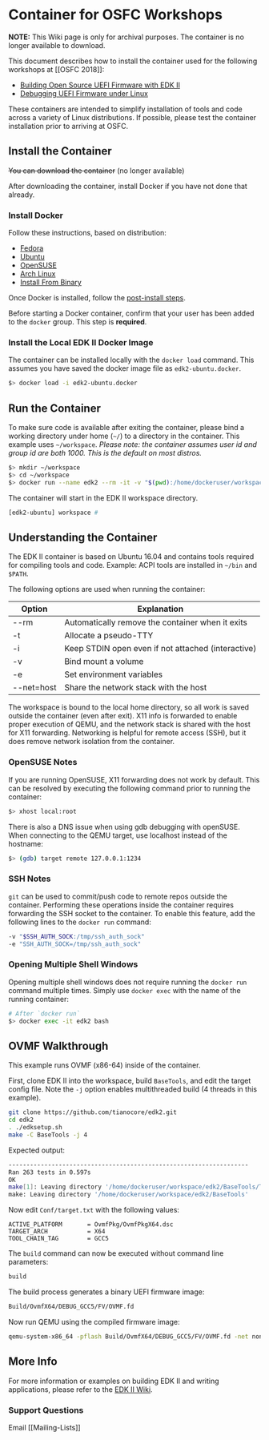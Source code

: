 # Container for OSFC Workshops

<b>NOTE:</b> This Wiki page is only for archival purposes. The container is no longer available to download.

This document describes how to install the container used for the following workshops at [[OSFC 2018]]:

* [Building Open Source UEFI Firmware with EDK II](https://osfc.io/talks/building-open-source-unified-extensible-firmware-interface-uefi-firmware-with-efi-development-kit-ii-edk-ii)
* [Debugging UEFI Firmware under Linux](https://osfc.io/talks/debugging-unified-extensible-firmware-interface-uefi-firmware-under-linux)

These containers are intended to simplify installation of tools and code across a variety of Linux distributions. If possible, please test the container installation prior to arriving at OSFC.

## Install the Container

~~You can download the container~~ (no longer available) 

After downloading the container, install Docker if you have not done that already.

### Install Docker

Follow these instructions, based on distribution:  
* [Fedora](https://docs.docker.com/install/linux/docker-ce/fedora/)  
* [Ubuntu](https://docs.docker.com/install/linux/docker-ce/ubuntu/)  
* [OpenSUSE](https://en.opensuse.org/SDB:Docker)  
* [Arch Linux](https://wiki.archlinux.org/index.php/Docker)  
* [Install From Binary](https://docs.docker.com/install/linux/docker-ce/binaries/)

Once Docker is installed, follow the [post-install steps](https://docs.docker.com/install/linux/linux-postinstall/).

Before starting a Docker container, confirm that your user has been added to the `docker` group. This step is **required**.

### Install the Local EDK II Docker Image

The container can be installed locally with the `docker load` command. This assumes you have saved the docker image file as `edk2-ubuntu.docker`.

```bash
$> docker load -i edk2-ubuntu.docker
```

## Run the Container

To make sure code is available after exiting the container, please bind a working directory under home (`~/`) to a directory in the container. This example uses `~/workspace`. *Please note: the container assumes user id and group id are both 1000. This is the default on most distros.*

```bash
$> mkdir ~/workspace
$> cd ~/workspace
$> docker run --name edk2 --rm -it -v "$(pwd):/home/dockeruser/workspace" -e DISPLAY -v $HOME/.Xauthority:/home/dockeruser/.Xauthority --net=host edk2-ubuntu /bin/bash
```

The container will start in the EDK II workspace directory.

```bash
[edk2-ubuntu] workspace #
```

## Understanding the Container

The EDK II container is based on Ubuntu 16.04 and contains tools required for compiling tools and code. Example: ACPI tools are installed in `~/bin`  and `$PATH`.

The following options are used when running the container:

Option | Explanation
--- | ---
--rm | Automatically remove the container when it exits
-t | Allocate a pseudo-TTY
-i | Keep STDIN open even if not attached (interactive)
-v | Bind mount a volume
-e | Set environment variables
--net=host | Share the network stack with the host

The workspace is bound to the local home directory, so all work is saved outside the container (even after exit). X11 info is forwarded to enable proper execution of QEMU, and the network stack is shared with the host for X11 forwarding. Networking is helpful for remote access (SSH), but it does remove network isolation from the container.

### OpenSUSE Notes

If you are running OpenSUSE, X11 forwarding does not work by default. This can be resolved by executing the following command prior to running the container:

```bash
$> xhost local:root
```

There is also a DNS issue when using gdb debugging with openSUSE. When connecting to the QEMU target, use localhost instead of the hostname:

```bash
$> (gdb) target remote 127.0.0.1:1234
```

### SSH Notes

`git` can be used to commit/push code to remote repos outside the container. Performing these operations inside the container requires forwarding the SSH socket to the container. To enable this feature, add the following lines to the `docker run` command:

```bash
-v "$SSH_AUTH_SOCK:/tmp/ssh_auth_sock"
-e "SSH_AUTH_SOCK=/tmp/ssh_auth_sock"
```

### Opening Multiple Shell Windows

Opening multiple shell windows does not require running the `docker run` command multiple times. Simply use `docker exec` with the name of the running container:

```bash
# After `docker run`
$> docker exec -it edk2 bash
```

## OVMF Walkthrough

This example runs OVMF (x86-64) inside of the container.

First, clone EDK II into the workspace, build `BaseTools`, and edit the target config file. Note the `-j` option enables multithreaded build (4 threads in this example).

```bash
git clone https://github.com/tianocore/edk2.git
cd edk2
. ./edksetup.sh
make -C BaseTools -j 4
```

Expected output:

```bash
-------------------------------------------------------------------
Ran 263 tests in 0.597s
OK
make[1]: Leaving directory '/home/dockeruser/workspace/edk2/BaseTools/Tests'
make: Leaving directory '/home/dockeruser/workspace/edk2/BaseTools'
```

Now edit `Conf/target.txt` with the following values:

```
ACTIVE_PLATFORM       = OvmfPkg/OvmfPkgX64.dsc  
TARGET_ARCH           = X64  
TOOL_CHAIN_TAG        = GCC5  
```

The `build` command can now be executed without command line parameters:

```bash
build
```

The build process generates a binary UEFI firmware image:

```bash
Build/OvmfX64/DEBUG_GCC5/FV/OVMF.fd
```

Now run QEMU using the compiled firmware image:

```bash
qemu-system-x86_64 -pflash Build/OvmfX64/DEBUG_GCC5/FV/OVMF.fd -net none
```

## More Info

For more information or examples on building EDK II and writing applications, please refer to the [EDK II Wiki](https://github.com/tianocore/tianocore.github.io/wiki/Getting-Started-Writing-Simple-Application).

### Support Questions

Email [[Mailing-Lists]]
